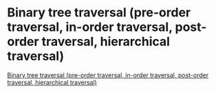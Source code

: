 # Binary tree traversal (pre-order traversal, in-order traversal, post-order traversal, hierarchical traversal)
[Binary tree traversal (pre-order traversal, in-order traversal, post-order traversal, hierarchical traversal)](https://aiwithcloud.com/2022/09/15/binary_tree_traversal_pre_order_traversal_in_order_traversal_post_order_traversal_hierarchical_traversal/)